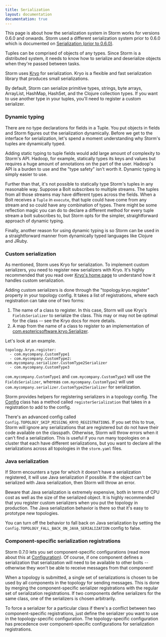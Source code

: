 ```yaml
---
title: Serialization
layout: documentation
documentation: true
---
```

This page is about how the serialization system in Storm works for versions 0.6.0 and onwards. Storm used a different serialization system prior to 0.6.0 which is documented on [Serialization (prior to 0.6.0)](Serialization-\(prior-to-0.6.0\).html). 

Tuples can be comprised of objects of any types. Since Storm is a distributed system, it needs to know how to serialize and deserialize objects when they're passed between tasks.

Storm uses [Kryo](https://github.com/EsotericSoftware/kryo) for serialization. Kryo is a flexible and fast serialization library that produces small serializations.

By default, Storm can serialize primitive types, strings, byte arrays, ArrayList, HashMap, HashSet, and the Clojure collection types. If you want to use another type in your tuples, you'll need to register a custom serializer.

### Dynamic typing

There are no type declarations for fields in a Tuple. You put objects in fields and Storm figures out the serialization dynamically. Before we get to the interface for serialization, let's spend a moment understanding why Storm's tuples are dynamically typed.

Adding static typing to tuple fields would add large amount of complexity to Storm's API. Hadoop, for example, statically types its keys and values but requires a huge amount of annotations on the part of the user. Hadoop's API is a burden to use and the "type safety" isn't worth it. Dynamic typing is simply easier to use.

Further than that, it's not possible to statically type Storm's tuples in any reasonable way. Suppose a Bolt subscribes to multiple streams. The tuples from all those streams may have different types across the fields. When a Bolt receives a `Tuple` in `execute`, that tuple could have come from any stream and so could have any combination of types. There might be some reflection magic you can do to declare a different method for every tuple stream a bolt subscribes to, but Storm opts for the simpler, straightforward approach of dynamic typing.

Finally, another reason for using dynamic typing is so Storm can be used in a straightforward manner from dynamically typed languages like Clojure and JRuby.

### Custom serialization

As mentioned, Storm uses Kryo for serialization. To implement custom serializers, you need to register new serializers with Kryo. It's highly recommended that you read over [Kryo's home page](https://github.com/EsotericSoftware/kryo) to understand how it handles custom serialization.

Adding custom serializers is done through the "topology.kryo.register" property in your topology config. It takes a list of registrations, where each registration can take one of two forms:

1. The name of a class to register. In this case, Storm will use Kryo's `FieldsSerializer` to serialize the class. This may or may not be optimal for the class -- see the Kryo docs for more details.
2. A map from the name of a class to register to an implementation of [com.esotericsoftware.kryo.Serializer](https://github.com/EsotericSoftware/kryo/blob/master/src/com/esotericsoftware/kryo/Serializer.java).

Let's look at an example.

```
topology.kryo.register:
  - com.mycompany.CustomType1
  - com.mycompany.CustomType2: com.mycompany.serializer.CustomType2Serializer
  - com.mycompany.CustomType3
```

`com.mycompany.CustomType1` and `com.mycompany.CustomType3` will use the `FieldsSerializer`, whereas `com.mycompany.CustomType2` will use `com.mycompany.serializer.CustomType2Serializer` for serialization.

Storm provides helpers for registering serializers in a topology config. The [Config](javadocs/backtype/storm/Config.html) class has a method called `registerSerialization` that takes in a registration to add to the config.

There's an advanced config called `Config.TOPOLOGY_SKIP_MISSING_KRYO_REGISTRATIONS`. If you set this to true, Storm will ignore any serializations that are registered but do not have their code available on the classpath. Otherwise, Storm will throw errors when it can't find a serialization. This is useful if you run many topologies on a cluster that each have different serializations, but you want to declare all the serializations across all topologies in the `storm.yaml` files.

### Java serialization

If Storm encounters a type for which it doesn't have a serialization registered, it will use Java serialization if possible. If the object can't be serialized with Java serialization, then Storm will throw an error.

Beware that Java serialization is extremely expensive, both in terms of CPU cost as well as the size of the serialized object. It is highly recommended that you register custom serializers when you put the topology in production. The Java serialization behavior is there so that it's easy to prototype new topologies.

You can turn off the behavior to fall back on Java serialization by setting the `Config.TOPOLOGY_FALL_BACK_ON_JAVA_SERIALIZATION` config to false.

### Component-specific serialization registrations

Storm 0.7.0 lets you set component-specific configurations (read more about this at [Configuration](Configuration.html)). Of course, if one component defines a serialization that serialization will need to be available to other bolts -- otherwise they won't be able to receive messages from that component!

When a topology is submitted, a single set of serializations is chosen to be used by all components in the topology for sending messages. This is done by merging the component-specific serializer registrations with the regular set of serialization registrations. If two components define serializers for the same class, one of the serializers is chosen arbitrarily.

To force a serializer for a particular class if there's a conflict between two component-specific registrations, just define the serializer you want to use in the topology-specific configuration. The topology-specific configuration has precedence over component-specific configurations for serialization registrations.
